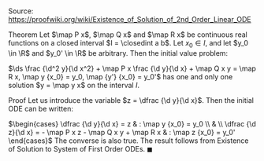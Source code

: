 # 

Source: https://proofwiki.org/wiki/Existence_of_Solution_of_2nd_Order_Linear_ODE

Theorem
Let $\map P x$, $\map Q x$ and $\map R x$ be continuous real functions on a closed interval $I = \closedint a b$.
Let $x_0 \in I$, and let $y_0 \in \R$ and $y_0' \in \R$ be arbitrary.
Then the initial value problem:

$\ds \frac {\d^2 y}{\d x^2} + \map P x \frac {\d y}{\d x} + \map Q x y = \map R x, \map y {x_0} = y_0, \map {y'} {x_0} = y_0'$
has one and only one solution $y = \map y x$ on the interval $I$.


Proof
Let us introduce the variable $z = \dfrac {\d y}{\d x}$.
Then the initial ODE can be written:

$\begin{cases}
\dfrac {\d y}{\d x} = z & : \map y {x_0} = y_0 \\
& \\
\dfrac {\d z}{\d x} = - \map P x z - \map Q x y + \map R x & : \map z {x_0} = y_0'
\end{cases}$
The converse is also true.
The result follows from Existence of Solution to System of First Order ODEs.
$\blacksquare$





